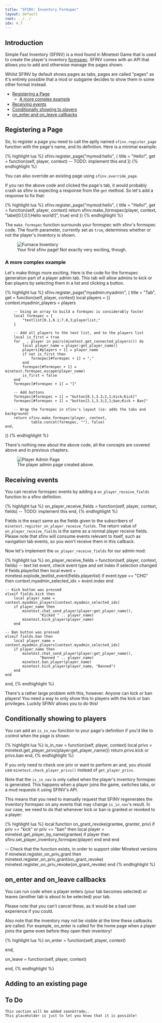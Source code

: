 ```yaml
---
title: "SFINV: Inventory Formspec"
layout: default
root: ../../
idx: 4.7
---
```


## Introduction

Simple Fast Inventory (SFINV) is a mod found in Minetest Game that is used to
create the player's inventory [formspec](formspecs.html). SFINV comes with
an API that allows you to add and otherwise manage the pages shown.

Whilst SFINV by default shows pages as tabs, pages are called "pages" as
it's entirely possible that a mod or subgame decides to show them in
some other format instead.

* [Registering a Page](#registering-a-page)
    * [A more complex example](#a-more-complex-example)
* [Receiving events](#receiving-events)
* [Conditionally showing to players](#conditionally-showing-to-players)
* [on_enter and on_leave callbacks](#on_enter-and-on_leave-callbacks)

## Registering a Page

So, to register a page you need to call the aptly named `sfinv.register_page`
function with the page's name, and its definition. Here is a minimal example:

{% highlight lua %}
sfinv.register_page("mymod:hello", {
    title = "Hello!",
    get = function(self, player, context)
        -- TODO: implement this
    end
})
{% endhighlight %}

You can also override an existing page using `sfinv.override_page`.

If you ran the above code and clicked the page's tab, it would probably crash
as sfinv is expecting a response from the `get` method. So let's add a response
to fix that:

{% highlight lua %}
sfinv.register_page("mymod:hello", {
    title = "Hello!",
    get = function(self, player, context)
        return sfinv.make_formspec(player, context,
                "label[0.1,0.1;Hello world!]", true)
    end
})
{% endhighlight %}

The `make_formspec` function surrounds your formspec with sfinv's formspec code.
The fourth parameter, currently set as `true`, determines whether or not the
player's inventory is shown.

<figure>
    <img src="{{ page.root }}/static/sfinv_hello_world.png" alt="Furnace Inventory">
    <figcaption>
        Your first sfinv page! Not exactly very exciting, though.
    </figcaption>
</figure>

### A more complex example

Let's make things more exciting. Here is the code for the formspec generation
part of a player admin tab. This tab will allow admins to kick or ban players by
selecting them in a list and clicking a button.

{% highlight lua %}
sfinv.register_page("myadmin:myadmin", {
    title = "Tab",
    get = function(self, player, context)
        local players = {}
        context.myadmin_players = players

        -- Using an array to build a formspec is considerably faster
        local formspec = {
            "textlist[0.1,0.1;7.8,3;playerlist;"
        }

        -- Add all players to the text list, and to the players list
        local is_first = true
        for _ , player in pairs(minetest.get_connected_players()) do
            local player_name = player:get_player_name()
            players[#players + 1] = player_name
            if not is_first then
                formspec[#formspec + 1] = ","
            end
            formspec[#formspec + 1] = minetest.formspec_escape(player_name)
            is_first = false
        end
        formspec[#formspec + 1] = "]"

        -- Add buttons
        formspec[#formspec + 1] = "button[0.1,3.3;2,1;kick;Kick]"
        formspec[#formspec + 1] = "button[2.1,3.3;2,1;ban;Kick + Ban]"

        -- Wrap the formspec in sfinv's layout (ie: adds the tabs and background)
        return sfinv.make_formspec(player, context,
                table.concat(formspec, ""), false)
    end,
})
{% endhighlight %}

There's nothing new about the above code, all the concepts are covered above and
in previous chapters.

<figure>
    <img src="{{ page.root }}/static/sfinv_admin_fs.png" alt="Player Admin Page">
    <figcaption>
        The player admin page created above.
    </figcaption>
</figure>

## Receiving events

You can receive formspec events by adding a `on_player_receive_fields` function
to a sfinv definition.

{% highlight lua %}
on_player_receive_fields = function(self, player, context, fields)
    -- TODO: implement this
end,
{% endhighlight %}

Fields is the exact same as the fields given to the subscribers of
`minetest.register_on_player_receive_fields`. The return value of
`on_player_receive_fields` is the same as a normal player receive fields.
Please note that sfinv will consume events relevant to itself, such as
navigation tab events, so you won't receive them in this callback.

Now let's implement the `on_player_receive_fields` for our admin mod:

{% highlight lua %}
on_player_receive_fields = function(self, player, context, fields)
    -- text list event,  check event type and set index if selection changed
    if fields.playerlist then
        local event = minetest.explode_textlist_event(fields.playerlist)
        if event.type == "CHG" then
            context.myadmin_selected_idx = event.index
        end

    -- Kick button was pressed
    elseif fields.kick then
        local player_name = context.myadmin_players[context.myadmin_selected_idx]
        if player_name then
            minetest.chat_send_player(player:get_player_name(),
                    "Kicked " .. player_name)
            minetest.kick_player(player_name)
        end

    -- Ban button was pressed
    elseif fields.ban then
        local player_name = context.myadmin_players[context.myadmin_selected_idx]
        if player_name then
            minetest.chat_send_player(player:get_player_name(),
                    "Banned " .. player_name)
            minetest.ban_player(player_name)
            minetest.kick_player(player_name, "Banned")
        end
    end
end,
{% endhighlight %}

There's a rather large problem with this, however. Anyone can kick or ban players! You
need a way to only show this to players with the kick or ban privileges.
Luckily SFINV allows you to do this!

## Conditionally showing to players

You can add an `is_in_nav` function to your page's definition if you'd like to
control when the page is shown:

{% highlight lua %}
is_in_nav = function(self, player, context)
    local privs = minetest.get_player_privs(player:get_player_name())
    return privs.kick or privs.ban
end,
{% endhighlight %}

If you only need to check one priv or want to perform an and, you should use
`minetest.check_player_privs()` instead of `get_player_privs`.

Note that the `is_in_nav` is only called when the player's inventory formspec is
generated. This happens when a player joins the game, switches tabs, or a mod
requests it using SFINV's API.

This means that you need to manually request that SFINV regenerates the inventory
formspec on any events that may change `is_in_nav`'s result. In our case,
we need to do that whenever kick or ban is granted or revoked to a player:

{% highlight lua %}
local function on_grant_revoke(grantee, granter, priv)
    if priv == "kick" or priv == "ban" then
        local player = minetest.get_player_by_name(grantee)
        if player then
            sfinv.set_player_inventory_formspec(player)
        end
    end
end

-- Check that the function exists, in order to support older Minetest versions
if minetest.register_on_priv_grant then
    minetest.register_on_priv_grant(on_grant_revoke)
    minetest.register_on_priv_revoke(on_grant_revoke)
end
{% endhighlight %}

## on_enter and on_leave callbacks

You can run code when a player enters (your tab becomes selected) or
leaves (another tab is about to be selected) your tab.

Please note that you can't cancel these, as it would be a bad user experience
if you could.

Also note that the inventory may not be visible at the time
these callbacks are called. For example, on_enter is called for the home page
when a player joins the game even before they open their inventory!

{% highlight lua %}
on_enter = function(self, player, context)

end,

on_leave = function(self, player, context)

end,
{% endhighlight %}

## Adding to an existing page

<div class="notice">
    <h2>To Do</h2>

    This section will be added soon&trade;.
    This placeholder is just to let you know that it is possible!
</div>
